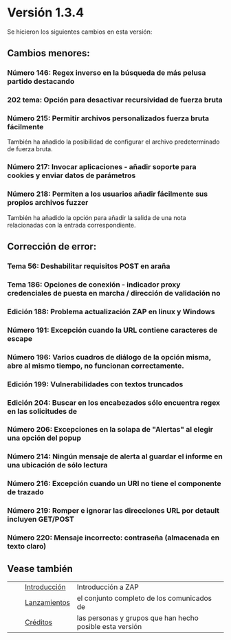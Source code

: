 # Versión 1.3.4 #

Se hicieron los siguientes cambios en esta versión:

## Cambios menores: ##

### Número 146: Regex inverso en la búsqueda de más pelusa partido destacando ###

### 202 tema: Opción para desactivar recursividad de fuerza bruta ###

### Número 215: Permitir archivos personalizados fuerza bruta fácilmente ###

También ha añadido la posibilidad de configurar el archivo predeterminado de fuerza bruta.

### Número 217: Invocar aplicaciones - añadir soporte para cookies y enviar datos de parámetros ###

### Número 218: Permiten a los usuarios añadir fácilmente sus propios archivos fuzzer ###

También ha añadido la opción para añadir la salida de una nota relacionadas con la entrada correspondiente.

## Corrección de error: ##

### Tema 56: Deshabilitar requisitos POST en araña ###

### Tema 186: Opciones de conexión - indicador proxy credenciales de puesta en marcha / dirección de validación no ###

### Edición 188: Problema actualización ZAP en linux y Windows ###

### Número 191: Excepción cuando la URL contiene caracteres de escape ###

### Número 196: Varios cuadros de diálogo de la opción misma, abre al mismo tiempo, no funcionan correctamente. ###

### Edición 199: Vulnerabilidades con textos truncados ###

### Edición 204: Buscar en los encabezados sólo encuentra regex en las solicitudes de ###

### Número 206: Excepciones en la solapa de "Alertas" al elegir una opción del popup ###

### Número 214: Ningún mensaje de alerta al guardar el informe en una ubicación de sólo lectura ###

### Número 216: Excepción cuando un URI no tiene el componente de trazado ###

### Número 219: Romper e ignorar las direcciones URL por detault incluyen GET/POST ###

### Número 220: Mensaje incorrecto: contraseña (almacenada en texto claro) ###

## Vease también ##

<table> 
 <tbody>
  <tr>
   <td>&nbsp;&nbsp;&nbsp;&nbsp;</td>
   <td> <a href="HelpIntro" rel="nofollow">Introducci&oacute;n</a></td>
   <td>Introducci&oacute;n a ZAP</td>
  </tr> 
  <tr>
   <td>&nbsp;&nbsp;&nbsp;&nbsp;</td>
   <td> <a href="HelpReleasesReleases" rel="nofollow">Lanzamientos</a></td>
   <td>el conjunto completo de los comunicados de</td>
  </tr> 
  <tr>
   <td>&nbsp;&nbsp;&nbsp;&nbsp;</td>
   <td> <a href="HelpCredits" rel="nofollow">Cr&eacute;ditos</a></td>
   <td>las personas y grupos que han hecho posible esta versi&oacute;n</td>
  </tr> 
 </tbody>
</table>
